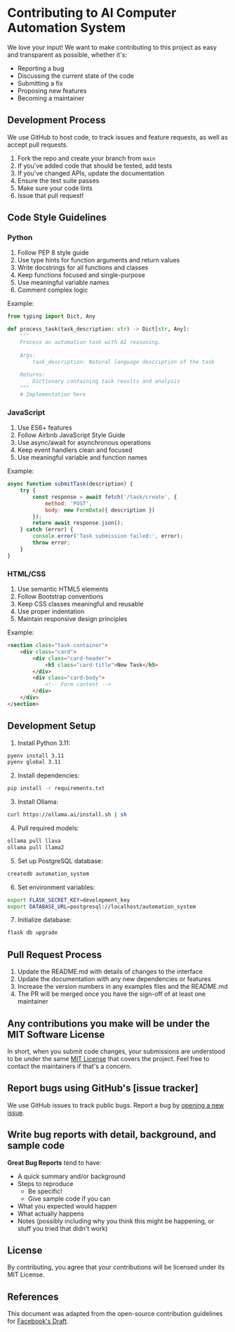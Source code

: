 # Contributing to AI Computer Automation System

We love your input! We want to make contributing to this project as easy and transparent as possible, whether it's:

- Reporting a bug
- Discussing the current state of the code
- Submitting a fix
- Proposing new features
- Becoming a maintainer

## Development Process

We use GitHub to host code, to track issues and feature requests, as well as accept pull requests.

1. Fork the repo and create your branch from `main`
2. If you've added code that should be tested, add tests
3. If you've changed APIs, update the documentation
4. Ensure the test suite passes
5. Make sure your code lints
6. Issue that pull request!

## Code Style Guidelines

### Python

1. Follow PEP 8 style guide
2. Use type hints for function arguments and return values
3. Write docstrings for all functions and classes
4. Keep functions focused and single-purpose
5. Use meaningful variable names
6. Comment complex logic

Example:
```python
from typing import Dict, Any

def process_task(task_description: str) -> Dict[str, Any]:
    """
    Process an automation task with AI reasoning.
    
    Args:
        task_description: Natural language description of the task
        
    Returns:
        Dictionary containing task results and analysis
    """
    # Implementation here
```

### JavaScript

1. Use ES6+ features
2. Follow Airbnb JavaScript Style Guide
3. Use async/await for asynchronous operations
4. Keep event handlers clean and focused
5. Use meaningful variable and function names

Example:
```javascript
async function submitTask(description) {
    try {
        const response = await fetch('/task/create', {
            method: 'POST',
            body: new FormData({ description })
        });
        return await response.json();
    } catch (error) {
        console.error('Task submission failed:', error);
        throw error;
    }
}
```

### HTML/CSS

1. Use semantic HTML5 elements
2. Follow Bootstrap conventions
3. Keep CSS classes meaningful and reusable
4. Use proper indentation
5. Maintain responsive design principles

Example:
```html
<section class="task-container">
    <div class="card">
        <div class="card-header">
            <h5 class="card-title">New Task</h5>
        </div>
        <div class="card-body">
            <!-- Form content -->
        </div>
    </div>
</section>
```

## Development Setup

1. Install Python 3.11:
```bash
pyenv install 3.11
pyenv global 3.11
```

2. Install dependencies:
```bash
pip install -r requirements.txt
```

3. Install Ollama:
```bash
curl https://ollama.ai/install.sh | sh
```

4. Pull required models:
```bash
ollama pull llava
ollama pull llama2
```

5. Set up PostgreSQL database:
```bash
createdb automation_system
```

6. Set environment variables:
```bash
export FLASK_SECRET_KEY=development_key
export DATABASE_URL=postgresql://localhost/automation_system
```

7. Initialize database:
```bash
flask db upgrade
```

## Pull Request Process

1. Update the README.md with details of changes to the interface
2. Update the documentation with any new dependencies or features
3. Increase the version numbers in any examples files and the README.md
4. The PR will be merged once you have the sign-off of at least one maintainer

## Any contributions you make will be under the MIT Software License

In short, when you submit code changes, your submissions are understood to be under the same [MIT License](http://choosealicense.com/licenses/mit/) that covers the project. Feel free to contact the maintainers if that's a concern.

## Report bugs using GitHub's [issue tracker]

We use GitHub issues to track public bugs. Report a bug by [opening a new issue]().

## Write bug reports with detail, background, and sample code

**Great Bug Reports** tend to have:

- A quick summary and/or background
- Steps to reproduce
  - Be specific!
  - Give sample code if you can
- What you expected would happen
- What actually happens
- Notes (possibly including why you think this might be happening, or stuff you tried that didn't work)

## License

By contributing, you agree that your contributions will be licensed under its MIT License.

## References

This document was adapted from the open-source contribution guidelines for [Facebook's Draft](https://github.com/facebook/draft-js/blob/a9316a723f9e918afde44dea68b5f9f39b7d9b00/CONTRIBUTING.md).
